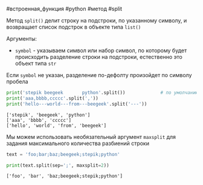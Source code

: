 #встроенная_функция #python #метод #split 


Метод `split()` делит строку на подстроки, по указанному символу, и возвращает список подстрок в объекте типа `list()`

Аргументы:
- `symbol` - указываем символ или набор символ, по которому будет происходить разделение строки на подстроки, естественно это объект типа `str`

Если `symbol` не указан, разделение по-дефолту произойдет по символу пробела
```python
print('stepik beegeek       python'.split())             # по умолчанию разбиваем через пробельные символы
print('aaa,bbbb,ccccc'.split(','))
print('hello---world---from---beegeek'.split('---'))
```
```
['stepik', 'beegeek', 'python']
['aaa', 'bbbb', 'ccccc']
['hello', 'world', 'from', 'beegeek']
```

Мы можем использовать необязательный аргумент `maxsplit` для задания максимального количества разбиений строки
```python
text = 'foo;bar;baz;beegeek;stepik;python'

print(text.split(sep=';', maxsplit=2))
```
```
['foo', 'bar', 'baz;beegeek;stepik;python']
```